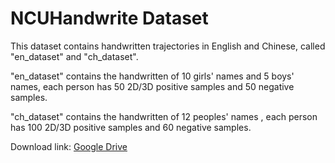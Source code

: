 # NCUHandwrite Dataset

This dataset contains handwritten trajectories in English and Chinese, called "en_dataset" and "ch_dataset".

"en_dataset" contains the handwritten of 10 girls' names and 5 boys' names, each person has 50 2D/3D positive samples and 50 negative samples. 

"ch_dataset" contains the handwritten of 12 peoples' names , each person has 100 2D/3D positive samples and 60 negative samples. 

Download link: [Google Drive](https://drive.google.com/file/d/1360LvxUOiuz4XhNJdNlCcboDtrj-oITi/view?usp=sharing)


